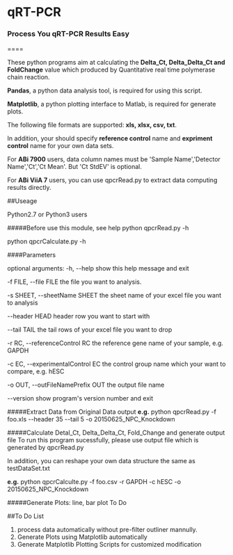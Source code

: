 # qRT-PCR 

### Process You qRT-PCR Results Easy  
====


     
These python programs aim at calculating the **Delta_Ct, Delta_Delta_Ct and FoldChange** value which
produced by Quantitative real time polymerase chain reaction.
    
**Pandas**, a python data analysis tool, is required for using this script.

**Matplotlib**, a python plotting interface to Matlab, is required for generate plots.
    
The following file formats are supported: **xls, xlsx, csv, txt**. 
    
In addition, your should specify **reference control** name and **expriment control** name for your own data sets.
    
For **ABi 7900** users, data column names must be 'Sample Name','Detector Name','Ct','Ct Mean'. But 'Ct StdEV' is optional.

For **ABi ViiA 7** users, you can use qpcrRead.py to extract data computing results directly.

##Useage

Python2.7 or Python3 users

#####Before use this module, see help
python qpcrRead.py -h 

python qpcrCalculate.py -h


####Parameters

optional arguments:
  -h, --help                          show this help message and exit
  
  -f FILE, --file FILE                the file you want to analysis.
  
  -s SHEET, --sheetName SHEET         the sheet name of your excel file you want to analysis
  
  --header HEAD                       header row you want to start with
  
  --tail TAIL                         the tail rows of your excel file you want to drop
  
  -r RC, --referenceControl RC        the reference gene name of your sample, e.g. GAPDH
  
  -c EC, --experimentalControl EC     the control group name which your want to compare, e.g. hESC
  
  -o OUT, --outFileNamePrefix OUT     the output file name
  
  --version                           show program's version number and exit

#####Extract Data from Original Data output
**e.g.** python qpcrRead.py -f foo.xls --header 35 --tail 5  -o 20150625_NPC_Knockdown

#####Calculate Detal_Ct, Delta_Delta_Ct, Fold_Change and generate output file
To run this program sucessfully, please use output file which is generated by qpcrRead.py

In addition, you can reshape your own data structure the same as testDataSet.txt

**e.g.** python qpcrCalculte.py -f foo.csv -r GAPDH -c hESC -o 20150625_NPC_Knockdown

#####Generate Plots: line, bar plot
To Do

##To Do List

1. process data automatically without pre-filter outliner mannully.
2. Generate Plots using Matplotlib automatically 
3. Generate Matplotlib Plotting Scripts for customized modification


